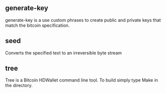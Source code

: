 ## generate-key
generate-key is a use custom phrases to create public and private keys that match the bitcoin specification.

## seed
Converts the specified text to an irreversible byte stream


## tree

Tree is a Bitcoin HDWallet command line tool. To build simply type Make in the directory.